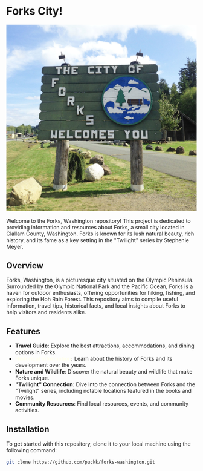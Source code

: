 # Forks City!

![Webarchive](washington.jpg)

Welcome to the Forks, Washington repository! This project is dedicated to providing information and resources about Forks, a small city located in Clallam County, Washington. Forks is known for its lush natural beauty, rich history, and its fame as a key setting in the "Twilight" series by Stephenie Meyer.

## Overview

Forks, Washington, is a picturesque city situated on the Olympic Peninsula. Surrounded by the Olympic National Park and the Pacific Ocean, Forks is a haven for outdoor enthusiasts, offering opportunities for hiking, fishing, and exploring the Hoh Rain Forest. This repository aims to compile useful information, travel tips, historical facts, and local insights about Forks to help visitors and residents alike.

## Features

- **Travel Guide**: Explore the best attractions, accommodations, and dining options in Forks.
- **<span style="color:#FFFFEE">Historical Information</span>**: Learn about the history of Forks and its development over the years.
- **Nature and Wildlife**: Discover the natural beauty and wildlife that make Forks unique.
- **"Twilight" Connection**: Dive into the connection between Forks and the "Twilight" series, including notable locations featured in the books and movies.
- **Community Resources**: Find local resources, events, and community activities.

## Installation

To get started with this repository, clone it to your local machine using the following command:

```bash
git clone https://github.com/puckk/forks-washington.git
```
